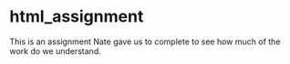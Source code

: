# html_assignment
This is an assignment Nate gave us to complete to see how much of the work do we understand.
